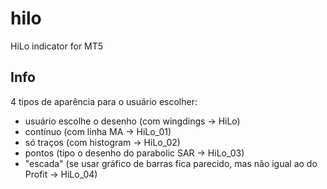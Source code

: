 # hilo
HiLo indicator for MT5

## Info
4 tipos de aparência para o usuário escolher:
  - usuário escolhe o desenho (com wingdings -> HiLo)
  - contínuo (com linha MA -> HiLo_01)
  - só traços (com histogram -> HiLo_02)
  - pontos (tipo o desenho do parabolic SAR -> HiLo_03)
  - "escada" (se usar gráfico de barras fica parecido, mas não igual ao do Profit -> HiLo_04)
